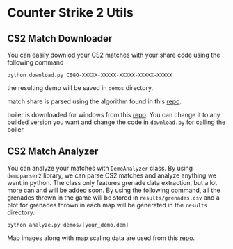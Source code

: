 # Counter Strike 2 Utils
## CS2 Match Downloader
You can easily downlod your CS2 matches with your share code using the following command

`python download.py CSGO-XXXXX-XXXXX-XXXXX-XXXXX-XXXXX`

the resulting demo will be saved in `demos` directory.

match share is parsed using the algorithm found in this [repo](https://github.com/akiver/csgo-sharecode).

boiler is downloaded for windows from this [repo](https://github.com/akiver/boiler-writter). You can change it to any builded version you want and change the code in `download.py` for calling the boiler.

## CS2 Match Analyzer
You can analyze your matches with `DemoAnalyzer` class. By using `demoparser2` library, we can parse CS2 matches and analyze anything we want in python. The class only features grenade data extraction, but a lot more can and will be added soon. By using the following command, all the grenades thrown in the game will be stored in `results/grenades.csv` and a plot for grenades thrown in each map will be generated in the `results` directory.

`python analyze.py demos/[your_demo.dem]`

Map images along with map scaling data are used from this [repo](https://github.com/pnxenopoulos/awpy).